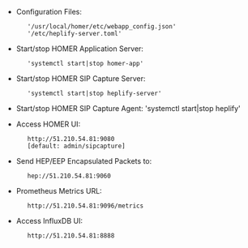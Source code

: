 
* Configuration Files:

         '/usr/local/homer/etc/webapp_config.json'
         '/etc/heplify-server.toml'

* Start/stop HOMER Application Server:

         'systemctl start|stop homer-app'

* Start/stop HOMER SIP Capture Server:

         'systemctl start|stop heplify-server'

* Start/stop HOMER SIP Capture Agent:
         'systemctl start|stop heplify'

* Access HOMER UI:

         http://51.210.54.81:9080
         [default: admin/sipcapture]

* Send HEP/EEP Encapsulated Packets to:
 
         hep://51.210.54.81:9060

* Prometheus Metrics URL:
 
         http://51.210.54.81:9096/metrics

* Access InfluxDB UI:

         http://51.210.54.81:8888

